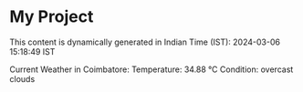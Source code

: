 # My Project

This content is dynamically generated in Indian Time (IST): 2024-03-06 15:18:49 IST


Current Weather in Coimbatore:
Temperature: 34.88 °C
Condition: overcast clouds
